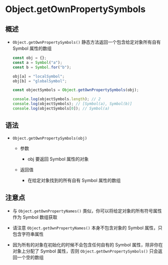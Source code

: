 # Object.getOwnPropertySymbols

## 概述

+ `Object.getOwnPropertySymbols()` 静态方法返回一个包含给定对象所有自有 Symbol 属性的数组

  ```js
  const obj = {};
  const a = Symbol("a");
  const b = Symbol.for("b");

  obj[a] = "localSymbol";
  obj[b] = "globalSymbol";

  const objectSymbols = Object.getOwnPropertySymbols(obj);

  console.log(objectSymbols.length); // 2
  console.log(objectSymbols); // [Symbol(a), Symbol(b)]
  console.log(objectSymbols[0]); // Symbol(a)

  ```

## 语法

+ `Object.getOwnPropertySymbols(obj)`

  + 参数

    + obj 要返回 Symbol 属性的对象

  + 返回值

    + 在给定对象找到的所有自有 Symbol 属性的数组

## 注意点

+ 与 `Object.getOwnPropertyNames()` 类似，你可以将给定对象的所有符号属性作为 Symbol 数组获取
+ 请注意 `Object.getOwnPropertyNames()` 本身不包含对象的 Symbol 属性，只包含字符串属性

+ 因为所有的对象在初始化的时候不会包含任何自有的 Symbol 属性，除非你在对象上分配了 Symbol 属性，否则 `Object.getOwnPropertySymbols()` 只会返回一个空的数组
